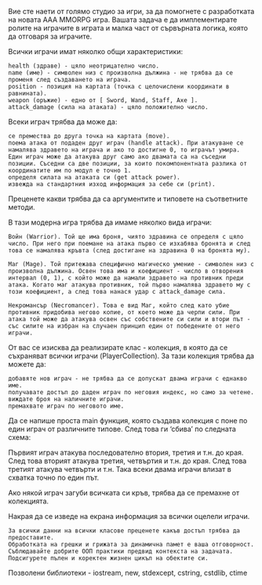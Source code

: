 Вие сте наети от голямо студио за игри, за да помогнете с разработката на новата ААА MMORPG игра. Вашата задача е да имплементирате ролите на играчите в играта и малка част от сървърната логика, която да отговаря за играчите.

Всички играчи имат няколко общи характеристики:

 

    health (здраве) - цяло неотрицателно число.
    name (име) - символен низ с произволна дължина - не трябва да се променя след създаването на играча.
    position - позиция на картата (точка с целочислени координати в равнината).
    weapon (оръжие) - едно от [ Sword, Wand, Staff, Axe ].
    attack_damage (сила на атаката) - цяло положително число.

 

Всеки играч трябва да може да:

 

    се премества до друга точка на картата (move).
    поема атака от подаден друг играч (handle attack). При атакуване се намалява здравето на играча и ако то достигне 0, то играчът умира. Един играч може да атакува друг само ако двамата са на съседни позиции. Съседни са две позиции, за които покомпонентната разлика от координатите им по модул е точно 1.
    определя силата на атаката си (get attack power).
    извежда на стандартния изход информация за себе си (print).

Преценете какви трябва да са аргументите и типовете на съответните методи.

 

В тази модерна игра трябва да имаме няколко вида играчи:

    Войн (Warrior). Той ще има броня, чиято здравина се определя с цяло число. При него при поемане на атака първо се изхабява бронята и след това се намалява кръвта (след достигане на здравина 0 на бронята му).

    Маг (Mage). Той притежава специфично магическо умение - символен низ с произволна дължина. Освен това има и коефициент - число в отворения интервал (0, 1), с който може да намали здравето на противник преди атака. Когато маг атакува противник, той първо намалява здравето му с този коефициент, а след това нанася удар с attack_damage сила.

    Некромансър (Necromancer). Това е вид Маг, който след като убие противник придобива негово копие, от което може да черпи сили. При атака той може да атакува освен със собствените си сили и втори път - със силите на избран на случаен принцип един от победените от него играчи. 

От вас се изисква да реализирате клас - колекция, в която да се съхраняват всички играчи (PlayerCollection). За тази колекция трябва да можете да:

    добавяте нов играч - не трябва да се допускат двама играчи с еднакво име.
    получавате достъп до даден играч по неговия индекс, но само за четене.
    виждате броя на наличните играчи.
    премахвате играч по неговото име.

 

Да се напише проста main функция, която създава колекция с поне по един играч от различните типове. След това ги ‘сбива’ по следната схема:

Първият играч атакува последователно втория, третия и т.н. до края. След това вторият атакува третия, четвъртия и т.н. до края. След това третият атакува четвърти и т.н. Така всеки двама играчи влизат в схватка точно по един път.

Ако някой играч загуби всичката си кръв, трябва да се премахне от колекцията. 

Накрая да се изведе на екрана информация за всички оцелели играчи.

 

    За всички данни на всички класове преценете какъв достъп трябва да предоставите.
    Обработката на грешки и грижата за динамична памет е ваша отговорност.
    Съблюдавайте добрите ООП практики предвид контекста на задачата. Подсигурете пълен и коректен жизнен цикъл на обектите си.

 

Позволени библиотеки - iostream, new, stdexcept, cstring, cstdlib, ctime